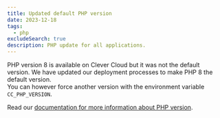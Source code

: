 ```yaml
---
title: Updated default PHP version
date: 2023-12-18
tags:
  - php
excludeSearch: true
description: PHP update for all applications.
---
```


PHP version 8 is available on Clever Cloud but it was not the default version. We have updated our deployment processes to make PHP 8 the default version.  
You can however force another version with the environment variable `CC_PHP_VERSION`.

Read our [documentation for more information about PHP version](doc/applications/php/#choose-your-php-version).
